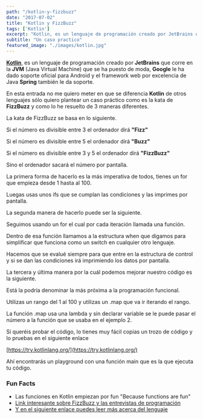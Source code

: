 ```yaml
---
path: "/kotlin-y-fizzbuzz"
date: "2017-07-02"
title: "Kotlin y FizzBuzz"
tags: ['Kotlin']
excerpt: "Kotlin, es un lenguaje de programación creado por JetBrains que corre en la JVM (Java Virtual Machine) que se ha puesto de moda, Google le ha dado soporte oficial para Android y el framework web por excelencia de Java Spring también le da soporte"
subtitle: "Un caso practico"
featured_image: "./images/kotlin.jpg"
---
```


**[Kotlin](https://kotlinlang.org/)**, es un lenguaje de programación creado por **JetBrains** que corre en la **JVM** (Java Virtual Machine) que se ha puesto de moda, **Google** le ha dado soporte oficial para Android y el framework web por excelencia de Java **Spring** también le da soporte. 

En esta entrada no me quiero meter en que se diferencia **Kotlin** de otros lenguajes sólo quiero plantear un caso práctico como es la kata de **FizzBuzz** y como lo he resuelto de 3 maneras diferentes. 

La kata de FizzBuzz se basa en lo siguiente. 

Si el número es divisible entre 3 el ordenador dirá **"Fizz"** 

Si el número es divisible entre 5 el ordenador dirá **"Buzz"** 

Si el número es divisible entre 3 y 5 el ordenador dirá **"FizzBuzz"** 

Sino el ordenador sacará el número por pantalla. 

La primera forma de hacerlo es la más imperativa de todos, tienes un for que empieza desde 1 hasta al 100. 

Luegas usas unos ifs que se cumplan las condiciones y las imprimes por pantalla.

La segunda manera de hacerlo puede ser la siguiente. 

Seguimos usando un for el cual por cada iteración llamada una función. 

Dentro de esa función llamamos a la estructura when que digamos para simplificar que funciona como un switch en cualquier otro lenguaje. 

Hacemos que se evalué siempre para que entre en la estructura de control y si se dan las condiciones irá imprimiendo los datos por pantalla. 

La tercera y última manera por la cuál podemos mejorar nuestro código es la siguiente. 

Está la podría denominar la más próxima a la programación funcional. 

Utilizas un rango del 1 al 100 y utilizas un .map que va ir iterando el rango.

La función .map usa una lambda y sin declarar variable se le puede pasar el número a la función que se usaba en el ejemplo 2. 

Si queréis probar el código, lo tienes muy fácil copias un trozo de código y lo pruebas en el siguiente enlace 

[https://try.kotlinlang.org/](https://try.kotlinlang.org/) 

Ahí encontrarás un playground con una función main que es la que ejecuta tu código.

### Fun Facts

*   Las funciones en Kotlin empiezan por fun "Because functions are fun"
*   [Link interesante sobre FizzBuzz y las entrevistas de programación](https://blog.codinghorror.com/why-cant-programmers-program/)
*   [Y en el siguiente enlace puedes leer más acerca del lenguaje](https://www.genbetadev.com/desarrollo-aplicaciones-moviles/kotlin-la-maquina-virtual-de-java-tiene-un-nuevo-aliado)